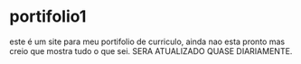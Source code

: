 # portifolio1
este é um site para meu portifolio de curriculo, ainda nao esta pronto mas creio que mostra tudo o que sei. SERA ATUALIZADO QUASE DIARIAMENTE.
